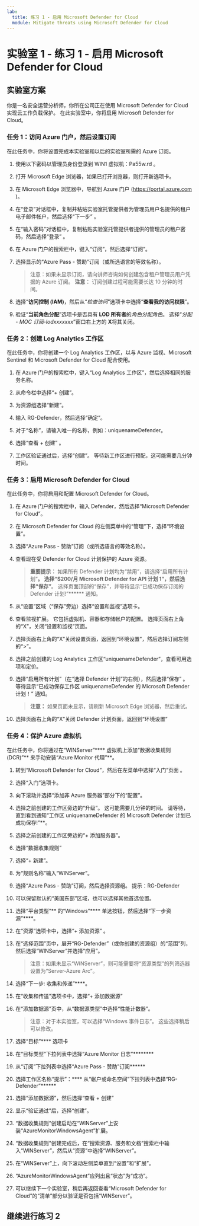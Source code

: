 ```yaml
---
lab:
  title: 练习 1 - 启用 Microsoft Defender for Cloud
  module: Mitigate threats using Microsoft Defender for Cloud
---
```


# 实验室 1 - 练习 1 - 启用 Microsoft Defender for Cloud

## 实验室方案

你是一名安全运营分析师，你所在公司正在使用 Microsoft Defender for Cloud 实现云工作负载保护。 在此实验室中，你将启用 Microsoft Defender for Cloud。

### 任务 1：访问 Azure 门户，然后设置订阅

在此任务中，你将设置完成本实验室和以后的实验室所需的 Azure 订阅。

1. 使用以下密码以管理员身份登录到 WIN1 虚拟机：Pa55w.rd 。  

1. 打开 Microsoft Edge 浏览器，如果已打开浏览器，则打开新选项卡。

1. 在 Microsoft Edge 浏览器中，导航到 Azure 门户 (<https://portal.azure.com> )。

1. 在“登录”对话框中，复制并粘贴实验室托管提供者为管理员用户名提供的租户电子邮件帐户，然后选择“下一步” 。

1. 在“输入密码”对话框中，复制粘贴实验室托管提供者提供的管理员的租户密码，然后选择“登录” 。

1. 在 Azure 门户的搜索栏中，键入“订阅”，然后选择“订阅”。

1. 选择显示的“Azure Pass - 赞助”订阅（或所选语言的等效名称）。

    >注意：如果未显示订阅，请向讲师咨询如何创建包含租户管理员用户凭据的 Azure 订阅。 **注意：** 订阅创建过程可能需要长达 10 分钟的时间。

1. 选择“**访问控制 (IAM)**，然后从“*检查访问*”选项卡中选择“**查看我的访问权限**”。

1. 验证“**当前角色分配**”选项卡是否具有 **LOD 所有者**的*角色分配角色*。 选择“*分配 - MOC 订阅-lodxxxxxxx*”窗口右上方的 **X**将其关闭。

### 任务 2：创建 Log Analytics 工作区

在此任务中，你将创建一个 Log Analytics 工作区，以与 Azure 监视、Microsoft Sentinel 和 Microsoft Defender for Cloud 配合使用。

1. 在 Azure 门户的搜索栏中，键入“Log Analytics 工作区”，然后选择相同的服务名称。

1. 从命令栏中选择“+ 创建”。

1. 为资源组选择“新建”。

1. 输入 RG-Defender，然后选择“确定”。

1. 对于“名称”，请输入唯一的名称，例如：uniquenameDefender。

1. 选择“查看 + 创建”  。

1. 工作区验证通过后，选择“创建”。 等待新工作区进行预配，这可能需要几分钟时间。

### 任务 3：启用 Microsoft Defender for Cloud

在此任务中，你将启用和配置 Microsoft Defender for Cloud。

1. 在 Azure 门户的搜索栏中，输入 Defender，然后选择“Microsoft Defender for Cloud”。

1. 在 Microsoft Defender for Cloud 的左侧菜单中的“管理”下，选择“环境设置”。

1. 选择“Azure Pass - 赞助”订阅（或所选语言的等效名称）。 

1. 查看现在受 Defender for Cloud 计划保护的 Azure 资源。

    >**重要提示：** 如果所有 Defender 计划均为“禁用”，请选择“启用所有计划”******。 选择“$200/月 Microsoft Defender for API 计划 1”，然后选择“保存”******。 选择页面顶部的“保存”，并等待显示“已成功保存订阅的 Defender 计划!”****** 通知。

1. 从“设置”区域（“保存”旁边）选择“设置和监视”选项卡。

1. 查看监视扩展。 它包括虚拟机、容器和存储帐户的配置。 选择页面右上角的“X”，关闭“设置和监视”页面。

1. 选择页面右上角的“X”关闭设置页面，返回到“环境设置”，然后选择订阅左侧的“>”。

1. 选择之前创建的 Log Analytics 工作区“uniquenameDefender”，查看可用选项和定价。

1. 选择“启用所有计划”（在“选择 Defender 计划”的右侧），然后选择“保存” 。 等待显示“已成功保存工作区 uniquenameDefender 的 Microsoft Defender 计划！” 通知。

    >**注意：** 如果页面未显示，请刷新 Microsoft Edge 浏览器，然后重试。

1. 选择页面右上角的“X”关闭 Defender 计划页面，返回到“环境设置”

### 任务 4：保护 Azure 虚拟机

在此任务中，你将通过在“WINServer”**** 虚拟机上添加“数据收集规则 (DCR)”** 来手动安装“Azure Monitor 代理”**。

1. 转到“Microsoft Defender for Cloud”，然后在左菜单中选择“入门”页面 。

1. 选择“入门”选项卡。

1. 向下滚动并选择“添加非 Azure 服务器”部分下的“配置”。

1. 选择之前创建的工作区旁边的“升级”。 这可能需要几分钟的时间。 请等待，直到看到通知“工作区 uniquenameDefender 的 Microsoft Defender 计划已成功保存!”**。

1. 选择之前创建的工作区旁边的“+ 添加服务器”。

1. 选择“数据收集规则”

1. 选择“+ 新建”。

1. 为“规则名称”输入“WINServer”。

1. 选择“Azure Pass - 赞助”订阅，然后选择资源组。 提示：RG-Defender

1. 可以保留默认的“美国东部”区域，也可以选择其他首选位置。

1. 选择“平台类型”** 的“Windows”**** 单选按钮，然后选择“下一步资源”****。

1. 在“资源”选项卡中，选择“+ 添加资源” 。

1. 在“选择范围”页中，展开“RG-Defender”（或你创建的资源组）的“范围”列，然后选择“WINServer”并选择“应用”。

    >注意：如果未显示“WINServer”，则可能需要将“资源类型”的列筛选器设置为“Server-Azure Arc”。

1. 选择“下一步: 收集和传递”****。

1. 在“收集和传送”选项卡中，选择“+ 添加数据源”

1. 在“添加数据源”页中，从“数据源类型”中选择“性能计数器”。

    >注意：对于本实验室，可以选择“Windows 事件日志”。 这些选择稍后可以修改。

1. 选择“目标”**** 选项卡

1. 在“目标类型”下拉列表中选择“Azure Monitor 日志”********

1. 从“订阅”下拉列表中选择“Azure Pass - 赞助”订阅******

1. 选择工作区名称“提示”：**** 从“帐户或命名空间”下拉列表中选择“RG-Defender”******

1. 选择“添加数据源”，然后选择“查看 + 创建”

1. 显示“验证通过”后，选择“创建”。

1. “数据收集规则”创建启动在“WINServer”上安装“AzureMonitorWindowsAgent”扩展。

1. “数据收集规则”创建完成后，在“搜索资源、服务和文档”搜索栏中输入“WINServer”，然后从“资源”中选择“WINServer”。

1. 在“WINServer”上，向下滚动左侧菜单直到“设置”和“扩展”。

1. “AzureMonitorWindowsAgent”应列出且“状态”为“成功”。

1. 可以继续下一个实验室，稍后再返回查看“Microsoft Defender for Cloud”的“清单”部分以验证是否包括“WINServer”。

## 继续进行练习 2

